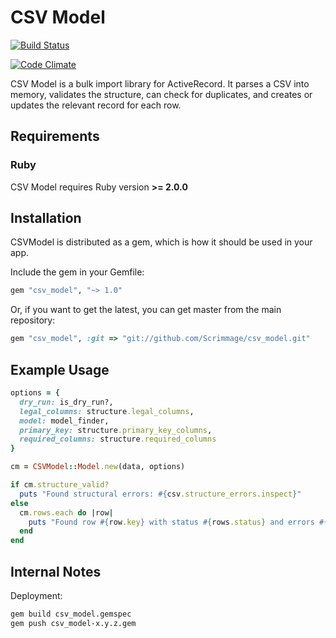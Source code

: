 CSV Model
=========

[![Build Status](https://travis-ci.org/Scrimmage/csv_model.svg)](https://travis-ci.org/Scrimmage/csv_model)

[![Code Climate](https://codeclimate.com/github/Scrimmage/csv_model.png)](https://codeclimate.com/github/Scrimmage/csv_model)

CSV Model is a bulk import library for ActiveRecord. It parses a CSV into memory, validates the structure, can check for duplicates, and creates or updates the relevant record for each row.


Requirements
------------

### Ruby

CSV Model requires Ruby version **>= 2.0.0**


Installation
------------

CSVModel is distributed as a gem, which is how it should be used in your app.

Include the gem in your Gemfile:

```ruby
gem "csv_model", "~> 1.0"
```

Or, if you want to get the latest, you can get master from the main repository:

```ruby
gem "csv_model", :git => "git://github.com/Scrimmage/csv_model.git"
```


Example Usage
-----------

```ruby
options = {
  dry_run: is_dry_run?,
  legal_columns: structure.legal_columns,
  model: model_finder,
  primary_key: structure.primary_key_columns,
  required_columns: structure.required_columns
}

cm = CSVModel::Model.new(data, options)

if cm.structure_valid?
  puts "Found structural errors: #{csv.structure_errors.inspect}"
else
  cm.rows.each do |row|
    puts "Found row #{row.key} with status #{rows.status} and errors #{row.errors.inspect}"
  end
end
```


Internal Notes
--------------

Deployment:

```bash
gem build csv_model.gemspec
gem push csv_model-x.y.z.gem
```
